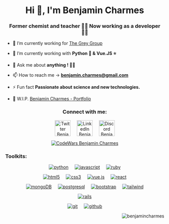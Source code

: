 <h1 align="center">Hi 👋, I'm Benjamin Charmes</h1>
<h3 align="center">Former chemist and teacher 👨‍🔬 Now working as a developer 👨‍💻</h3>

- 🔭 I’m currently working for [The Grey Group](https://www.ch.cam.ac.uk/group/grey/index)

- 🌱 I’m currently working with **Python 🐍 & Vue.JS ⭐️**

- 💬 Ask me about **anything ! 🤷‍♂️**

- 📫 How to reach me -> **benjamin.charmes@gmail.com**

- ⚡ Fun fact **Passionate about science and new technologies.**

- 🚧 W.I.P. [Benjamin Charmes - Portfolio](https://benjamincharmes.github.io)


<h3 align="center">Connect with me:</h3>
<p align="center">
<a href="https://twitter.com/benjamincharmes" target="blank"><img align="center" src="https://raw.githubusercontent.com/rahuldkjain/github-profile-readme-generator/master/src/images/icons/Social/twitter.svg" alt="Twitter Benjamin Charmes" width="50" height="50"/></a>
&nbsp;&nbsp;&nbsp;
<a href="https://linkedin.com/in/benjamin-charmes" target="blank"><img align="center" src="https://raw.githubusercontent.com/rahuldkjain/github-profile-readme-generator/master/src/images/icons/Social/linked-in-alt.svg" alt="LinkedIn Benjamin Charmes" width="50" height="50"/></a>
&nbsp;&nbsp;&nbsp;
<a href="https://discord.gg/Benjamin_Charmes#3190" target="blank"><img align="center" src="https://raw.githubusercontent.com/rahuldkjain/github-profile-readme-generator/master/src/images/icons/Social/discord.svg" alt="Discord Benjamin_Charmes#3190" width="50" height="50"/></a>
</p>
<p align="center">
<a href="https://www.codewars.com/users/BenjaminCharmes" target="blank"><img align="center" src="https://www.codewars.com/users/BenjaminCharmes/badges/large" alt="CodeWars Benjamin Charmes"/></a>
</p>

<h3 align="left">Toolkits:</h3>
  <p align="center">
    <a href="https://www.python.org/" target="_blank" rel="noreferrer"><img src="https://img.shields.io/badge/Python-FFD43B?style=for-the-badge&logo=python&logoColor=blue" alt="python"/></a>
    &nbsp;&nbsp;&nbsp;
    <a href="https://developer.mozilla.org/en-US/docs/Web/JavaScript" target="_blank" rel="noreferrer"><img src="https://img.shields.io/badge/JavaScript-323330?style=for-the-badge&logo=javascript&logoColor=F7DF1E" alt="javascript"/></a>
    &nbsp;&nbsp;&nbsp;
    <a href="https://www.ruby-lang.org/en/" target="_blank" rel="noreferrer"><img src="https://img.shields.io/badge/Ruby-CC342D?style=for-the-badge&logo=ruby&logoColor=white" alt="ruby"/></a>
  </p>
  
  <p align="center">
    <a href="https://www.w3.org/html/" target="_blank" rel="noreferrer"><img src="https://img.shields.io/badge/HTML5-E34F26?style=for-the-badge&logo=html5&logoColor=white" alt="html5"/></a>
    &nbsp;&nbsp;&nbsp;
    <a href="https://www.w3schools.com/css/" target="_blank" rel="noreferrer"><img src="https://img.shields.io/badge/CSS3-1572B6?style=for-the-badge&logo=css3&logoColor=white" alt="css3"/></a>
   &nbsp;&nbsp;&nbsp;
    <a href="https://vuejs.org/" target="_blank" rel="noreferrer"><img src="https://img.shields.io/badge/Vue%20js-35495E?style=for-the-badge&logo=vuedotjs&logoColor=4FC08D" alt="vue.js"/></a>
    &nbsp;&nbsp;&nbsp;
    <a href="https://reactjs.org/" target="_blank" rel="noreferrer"><img src="https://img.shields.io/badge/React-20232A?style=for-the-badge&logo=react&logoColor=61DAFB" alt="react"/></a>
  </p>
  
  <p align="center">
    <a href="https://www.mongodb.com/" target="_blank" rel="noreferrer"><img src="https://img.shields.io/badge/MongoDB-4EA94B?style=for-the-badge&logo=mongodb&logoColor=white" alt="mongoDB"/></a>
    &nbsp;&nbsp;&nbsp;
    <a href="https://www.postgresql.org" target="_blank" rel="noreferrer"><img src="https://img.shields.io/badge/PostgreSQL-316192?style=for-the-badge&logo=postgresql&logoColor=white" alt="postgresql"/></a>
    &nbsp;&nbsp;&nbsp;
    <a href="https://getbootstrap.com" target="_blank" rel="noreferrer"><img src="https://img.shields.io/badge/Bootstrap-563D7C?style=for-the-badge&logo=bootstrap&logoColor=white" alt="bootstrap"/></a>
    &nbsp;&nbsp;&nbsp;
    <a href="https://tailwindcss.com/" target="_blank" rel="noreferrer"><img src="https://img.shields.io/badge/Tailwind_CSS-38B2AC?style=for-the-badge&logo=tailwind-css&logoColor=white" alt="tailwind"/></a>
  </p>

<p align="center">
  <a href="https://rubyonrails.org" target="_blank" rel="noreferrer"><img src="https://img.shields.io/badge/Ruby_on_Rails-CC0000?style=for-the-badge&logo=ruby-on-rails&logoColor=white" alt="rails"/></a>
</p>
<p align="center">
  <a href="https://git-scm.com/" target="_blank" rel="noreferrer"><img src="https://img.shields.io/badge/GIT-E44C30?style=for-the-badge&logo=git&logoColor=white" alt="git"/></a>
  &nbsp;&nbsp;&nbsp;
  <a href="https://github.com/" target="_blank" rel="noreferrer"><img src="https://img.shields.io/badge/GitHub-100000?style=for-the-badge&logo=github&logoColor=white" alt="github"/></a>
</p>

<p align="right"> <img src="https://komarev.com/ghpvc/?username=benjamincharmes&label=Profile%20views&color=0e75b6&style=flat" alt="benjamincharmes" /> </p>
